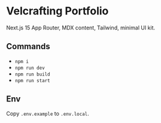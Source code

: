 # Velcrafting Portfolio

Next.js 15 App Router, MDX content, Tailwind, minimal UI kit.

## Commands
- `npm i`
- `npm run dev`
- `npm run build`
- `npm run start`

## Env
Copy `.env.example` to `.env.local`.